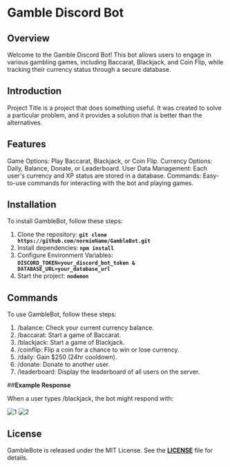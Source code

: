 # **Gamble Discord Bot**

## **Overview**

Welcome to the Gamble Discord Bot! This bot allows users to engage in various gambling games, including Baccarat, Blackjack, and Coin Flip, while tracking their currency status through a secure database.

## **Introduction**

Project Title is a project that does something useful. It was created to solve a particular problem, and it provides a solution that is better than the alternatives.

## **Features**
Game Options: Play Baccarat, Blackjack, or Coin Flip.
Currency Options: Daily, Balance, Donate, or Leaderboard.
User Data Management: Each user's currency and XP status are stored in a database.
Commands: Easy-to-use commands for interacting with the bot and playing games.

## **Installation**

To install GambleBot, follow these steps:

1. Clone the repository: **`git clone https://github.com/normieName/GambleBot.git`**
2. Install dependencies: **`npm install`**
3. Configure Environment Variables: **`DISCORD_TOKEN=your_discord_bot_token & DATABASE_URL=your_database_url`** 
4. Start the project: **`nodemon`**

## **Commands**

To use GambleBot, follow these steps:

1. /balance: Check your current currency balance.
2. /baccarat: Start a game of Baccarat.
3. /blackjack: Start a game of Blackjack.
4. /coinflip: Flip a coin for a chance to win or lose currency.
5. /daily: Gain $250 (24hr cooldown).
6. /donate: Donate to another user.
7. /leaderboard: Display the leaderboard of all users on the server.

##**Example Response**

When a user types /blackjack, the bot might respond with:

![1](https://github.com/user-attachments/assets/899af4c6-cd1e-48e8-86bb-b317c4eb6146)
![2](https://github.com/user-attachments/assets/68be6f6f-c83e-46fe-acdc-cd534ad6772c)


## **License**

GambleBote is released under the MIT License. See the **[LICENSE](https://www.blackbox.ai/share/LICENSE)** file for details.
